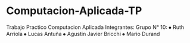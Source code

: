 # Computacion-Aplicada-TP
Trabajo Practico Computacion Aplicada
Integrantes:
Grupo N° 10:
⦁	Ruth Arriola
⦁	Lucas Antuña
⦁	Agustin Javier Bricchi
⦁	Mario Durand


